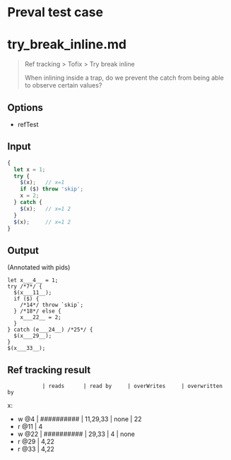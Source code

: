 # Preval test case

# try_break_inline.md

> Ref tracking > Tofix > Try break inline
>
> When inlining inside a trap, do we prevent the catch from being
> able to observe certain values?

## Options

- refTest

## Input

`````js filename=intro
{
  let x = 1;
  try {
    $(x);   // x=1
    if ($) throw 'skip';
    x = 2;
  } catch {
    $(x);   // x=1 2
  }
  $(x);     // x=1 2
}
`````


## Output

(Annotated with pids)

`````filename=intro
let x___4__ = 1;
try /*7*/ {
  $(x___11__);
  if ($) {
    /*14*/ throw `skip`;
  } /*18*/ else {
    x___22__ = 2;
  }
} catch (e___24__) /*25*/ {
  $(x___29__);
}
$(x___33__);
`````


## Ref tracking result


               | reads      | read by     | overWrites     | overwritten by
x:
  - w @4       | ########## | 11,29,33    | none           | 22
  - r @11      | 4
  - w @22      | ########## | 29,33       | 4              | none
  - r @29      | 4,22
  - r @33      | 4,22
